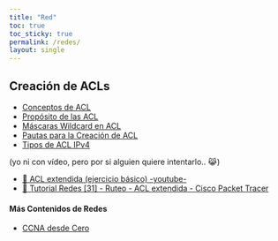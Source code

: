 ```yaml
---
title: "Red"
toc: true
toc_sticky: true
permalink: /redes/
layout: single
---
```


## Creación de ACLs

- [Conceptos de ACL](https://ccnadesdecero.es/ccna-3/#Modulo_4_Conceptos_de_ACL_%7C_CCNA_3_v7)
- [Propósito de las ACL](https://ccnadesdecero.es/proposito-acl/)
- [Máscaras Wildcard en ACL](https://ccnadesdecero.es/mascaras-wildcard-acl/)
- [Pautas para la Creación de ACL](https://ccnadesdecero.es/pautas-para-crear-acl/)
- [Tipos de ACL IPv4](https://ccnadesdecero.es/tipos-acl-ipv4/)

(yo ni con vídeo, pero por si alguien quiere intentarlo.. 😹)
- [🎥 ACL extendida (ejercicio básico) -youtube-](https://www.youtube.com/watch?v=AuTZZ5KAWi4&ab_channel=videosCCNA)
- [🎥 Tutorial Redes [31] - Ruteo - ACL extendida - Cisco Packet Tracer](https://www.youtube.com/watch?v=sZNhtXSujZY)

#### Más Contenidos de Redes

- [CCNA desde Cero](https://ccnadesdecero.es/)